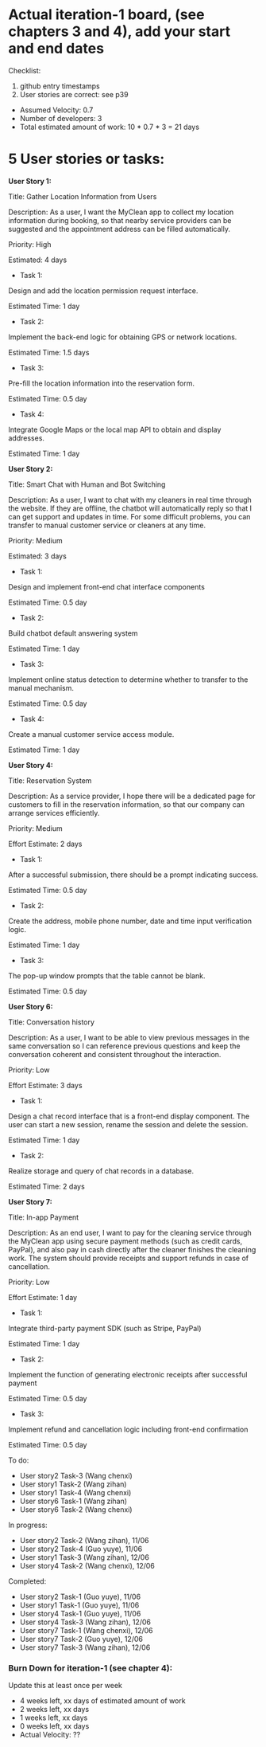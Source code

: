 # Actual iteration-1 board, (see chapters 3 and 4), add your start and end dates 

Checklist: 
1. github entry timestamps
2. User stories are correct: see p39

* Assumed Velocity: 0.7
* Number of developers: 3
* Total estimated amount of work: 10 * 0.7 * 3 = 21 days

# 5 User stories or tasks:

**User Story 1:**
   
   Title: Gather Location Information from Users
   
   Description: As a user, I want the MyClean app to collect my location information during booking, so that nearby service providers can be suggested and the appointment address can be filled automatically.
   
   Priority: High
   
   Estimated: 4 days
   
* Task 1:

Design and add the location permission request interface.

Estimated Time: 1 day

* Task 2: 

Implement the back-end logic for obtaining GPS or network locations.

Estimated Time: 1.5 days

* Task 3: 

Pre-fill the location information into the reservation form.

Estimated Time: 0.5 day

* Task 4: 

Integrate Google Maps or the local map API to obtain and display addresses.

Estimated Time: 1 day


**User Story 2:**
   
   Title: Smart Chat with Human and Bot Switching
   
   Description: As a user, I want to chat with my cleaners in real time through the website. If they are offline, the chatbot will automatically reply so that I can get support and updates in time. For some difficult problems, you can transfer to manual customer service or cleaners at any time.
   
   Priority: Medium
   
   Estimated: 3 days

* Task 1:

Design and implement front-end chat interface components 

Estimated Time: 0.5 day

* Task 2:

Build chatbot default answering system 

Estimated Time: 1 day

* Task 3:

Implement online status detection to determine whether to transfer to the manual mechanism.

Estimated Time: 0.5 day

* Task 4:

Create a manual customer service access module.

Estimated Time: 1 day


**User Story 4:**
    
   Title: Reservation System
   
   Description: As a service provider, I hope there will be a dedicated page for customers to fill in the reservation information, so that our company can arrange services efficiently.
   
   Priority: Medium
    
   Effort Estimate: 2 days

* Task 1: 

After a successful submission, there should be a prompt indicating success.

Estimated Time: 0.5 day

* Task 2: 

Create the address, mobile phone number, date and time input verification logic.

Estimated Time: 1 day

* Task 3: 

The pop-up window prompts that the table cannot be blank.

Estimated Time: 0.5 day


**User Story 6:**
   
   Title: Conversation history
   
   Description: As a user, I want to be able to view previous messages in the same conversation so I can reference previous questions and keep the conversation coherent and consistent throughout the interaction.
   
   Priority: Low
   
   Effort Estimate: 3 days

* Task 1: 

Design a chat record interface that is a front-end display component. The user can start a new session, rename the session and delete the session.

Estimated Time: 1 day

* Task 2: 

Realize storage and query of chat records in a database.

Estimated Time: 2 days


**User Story 7:**
   
   Title: In-app Payment
   
   Description: As an end user, I want to pay for the cleaning service through the MyClean app using secure payment methods (such as credit cards, PayPal), and also pay in cash directly after the cleaner finishes the cleaning work. The system should provide receipts and support refunds in case of cancellation.
   
   Priority: Low
   
   Effort Estimate: 1 day

* Task 1: 

Integrate third-party payment SDK (such as Stripe, PayPal)

Estimated Time: 1 day

* Task 2: 

Implement the function of generating electronic receipts after successful payment

Estimated Time: 0.5 day

* Task 3: 

Implement refund and cancellation logic including front-end confirmation

Estimated Time: 0.5 day

To do:
* User story2 Task-3 (Wang chenxi)
* User story1 Task-2 (Wang zihan)
* User story1 Task-4 (Wang chenxi)
* User story6 Task-1 (Wang zihan)
* User story6 Task-2 (Wang chenxi)


In progress:
* User story2 Task-2 (Wang zihan), 11/06
* User story2 Task-4 (Guo yuye), 11/06
* User story1 Task-3 (Wang zihan), 12/06
* User story4 Task-2 (Wang chenxi), 12/06

  
Completed:
* User story2 Task-1 (Guo yuye), 11/06
* User story1 Task-1 (Guo yuye), 11/06
* User story4 Task-1 (Guo yuye), 11/06
* User story4 Task-3 (Wang zihan), 12/06
* User story7 Task-1 (Wang chenxi), 12/06
* User story7 Task-2 (Guo yuye), 12/06
* User story7 Task-3 (Wang zihan), 12/06

### Burn Down for iteration-1 (see chapter 4):
Update this at least once per week
* 4 weeks left, xx days of estimated amount of work 
* 2 weeks left, xx days
* 1 weeks left, xx days
* 0 weeks left, xx days
* Actual Velocity: ?? 
